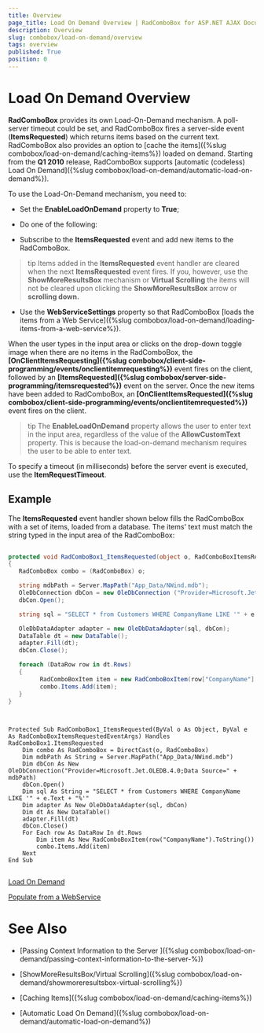 ```yaml
---
title: Overview
page_title: Load On Demand Overview | RadComboBox for ASP.NET AJAX Documentation
description: Overview
slug: combobox/load-on-demand/overview
tags: overview
published: True
position: 0
---
```


# Load On Demand Overview



**RadComboBox** provides its own Load-On-Demand mechanism. A poll-server timeout could be set, and RadComboBox fires a server-side event (**ItemsRequested**) which returns items based on the current text. RadComboBox also provides an option to [cache the items]({%slug combobox/load-on-demand/caching-items%}) loaded on demand. Starting from the **Q1 2010** release, RadComboBox supports [automatic (codeless) Load On Demand]({%slug combobox/load-on-demand/automatic-load-on-demand%}).

To use the Load-On-Demand mechanism, you need to:

* Set the **EnableLoadOnDemand** property to **True**;

* Do one of the following:

* Subscribe to the **ItemsRequested** event and add new items to the RadComboBox.

>tip Items added in the **ItemsRequested** event handler are cleared when the next **ItemsRequested** event fires. If you, however, use the **ShowMoreResultsBox** mechanism or **Virtual Scrolling** the items will not be cleared upon clicking the **ShowMoreResultsBox** arrow or **scrolling down.** 
>


* Use the **WebServiceSettings** property so that RadComboBox [loads the items from a Web Service]({%slug combobox/load-on-demand/loading-items-from-a-web-service%}).

When the user types in the input area or clicks on the drop-down toggle image when there are no items in the RadComboBox, the **[OnClientItemsRequesting]({%slug combobox/client-side-programming/events/onclientitemrequesting%})** event fires on the client, followed by an **[ItemsRequested]({%slug combobox/server-side-programming/itemsrequested%})** event on the server. Once the new items have been added to RadComboBox, an **[OnClientItemsRequested]({%slug combobox/client-side-programming/events/onclientitemrequested%})** event fires on the client.

>tip The **EnableLoadOnDemand** property allows the user to enter text in the input area, regardless of the value of the **AllowCustomText** property. This is because the load-on-demand mechanism requires the user to be able to enter text.
>


To specify a timeout (in milliseconds) before the server event is executed, use the **ItemRequestTimeout**.

## Example

The **ItemsRequested** event handler shown below fills the RadComboBox with a set of items, loaded from a database. The items' text must match the string typed in the input area of the RadComboBox:



````C#
	
protected void RadComboBox1_ItemsRequested(object o, RadComboBoxItemsRequestedEventArgs e)
{
   RadComboBox combo = (RadComboBox) o;

   string mdbPath = Server.MapPath("App_Data/NWind.mdb");
   OleDbConnection dbCon = new OleDbConnection ("Provider=Microsoft.Jet.OLEDB.4.0;Data Source=" + mdbPath);
   dbCon.Open();

   string sql = "SELECT * from Customers WHERE CompanyName LIKE '" + e.Text + "%'";

   OleDbDataAdapter adapter = new OleDbDataAdapter(sql, dbCon);
   DataTable dt = new DataTable();
   adapter.Fill(dt);
   dbCon.Close();

   foreach (DataRow row in dt.Rows)
   {
		 RadComboBoxItem item = new RadComboBoxItem(row["CompanyName"].ToString());
		 combo.Items.Add(item);
   }
}
	          
````
````VB.NET
	     
Protected Sub RadComboBox1_ItemsRequested(ByVal o As Object, ByVal e As RadComboBoxItemsRequestedEventArgs) Handles RadComboBox1.ItemsRequested
	Dim combo As RadComboBox = DirectCast(o, RadComboBox)
	Dim mdbPath As String = Server.MapPath("App_Data/NWind.mdb")
	Dim dbCon As New OleDbConnection("Provider=Microsoft.Jet.OLEDB.4.0;Data Source=" + mdbPath)
	dbCon.Open()
	Dim sql As String = "SELECT * from Customers WHERE CompanyName LIKE '" + e.Text + "%'"
	Dim adapter As New OleDbDataAdapter(sql, dbCon)
	Dim dt As New DataTable()
	adapter.Fill(dt)
	dbCon.Close()
	For Each row As DataRow In dt.Rows
		Dim item As New RadComboBoxItem(row("CompanyName").ToString())
		combo.Items.Add(item)
	Next
End Sub
	
````


[Load On Demand](http://demos.telerik.com/aspnet-ajax/combobox/examples/populatingwithdata/autocompletesql/defaultcs.aspx)

[Populate from a WebService](http://demos.telerik.com/aspnet-ajax/combobox/examples/loadondemand/wcf/defaultcs.aspx)

# See Also

 * [Passing Context Information to the Server ]({%slug combobox/load-on-demand/passing-context-information-to-the-server-%})

 * [ShowMoreResultsBox/Virtual Scrolling]({%slug combobox/load-on-demand/showmoreresultsbox-virtual-scrolling%})

 * [Caching Items]({%slug combobox/load-on-demand/caching-items%})

 * [Automatic Load On Demand]({%slug combobox/load-on-demand/automatic-load-on-demand%})
